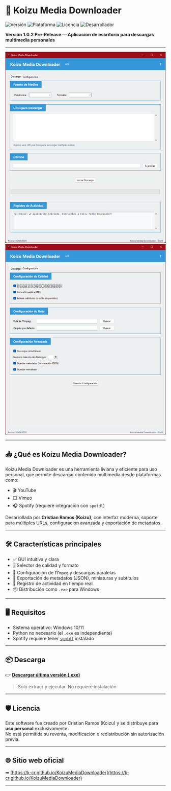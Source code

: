 ﻿# 🎵 Koizu Media Downloader

![Versión](https://img.shields.io/badge/versi%C3%B3n-1.0.1-blue)
![Plataforma](https://img.shields.io/badge/sistema-Windows-green)
![Licencia](https://img.shields.io/badge/licencia-Uso%20personal-red)
![Desarrollador](https://img.shields.io/badge/autor-Cristian%20Ramos%20(Koizu)-purple)

**Versión 1.0.2 Pre-Release — Aplicación de escritorio para descargas multimedia personales**

---

![Captura principal](https://github.com/k-cr/KoizuMediaDownloader/blob/main/mainScreen.png?raw=true)
![Captura configuración](https://github.com/k-cr/KoizuMediaDownloader/blob/main/configScreen.png?raw=true)

---

## 📥 ¿Qué es Koizu Media Downloader?

Koizu Media Downloader es una herramienta liviana y eficiente para uso personal, que permite descargar contenido multimedia desde plataformas como:

- 🎬 YouTube
- 🎞️ Vimeo
- 🎧 Spotify (requiere integración con `spotdl`)

Desarrollada por **Cristian Ramos (Koizu)**, con interfaz moderna, soporte para múltiples URLs, configuración avanzada y exportación de metadatos.

---

## 🛠 Características principales

- ✅ GUI intuitiva y clara
- 🎚️ Selector de calidad y formato
- 🧠 Configuración de `FFmpeg` y descargas paralelas
- 📁 Exportación de metadatos (JSON), miniaturas y subtítulos
- 🧾 Registro de actividad en tiempo real
- 📦 Distribución como `.exe` para Windows

---

## 🖥️ Requisitos

- Sistema operativo: Windows 10/11  
- Python no necesario (el `.exe` es independiente)  
- Spotify requiere tener [`spotdl`](https://spotdl.dev/) instalado

---

## 📦 Descarga

👉 [**Descargar última versión (.exe)**](https://github.com/k-cr/KoizuMediaDownloader/releases/download/pre-release-1.0.1/KoizuMediaDownloader.exe)

> Solo extraer y ejecutar. No requiere instalación.

---

## 🛡️ Licencia

Este software fue creado por Cristian Ramos (Koizu) y se distribuye para **uso personal** exclusivamente.  
No está permitida su reventa, modificación o redistribución sin autorización previa.

---

## 🌐 Sitio web oficial

➡ [https://k-cr.github.io/KoizuMediaDownloader](https://k-cr.github.io/KoizuMediaDownloader)

---
